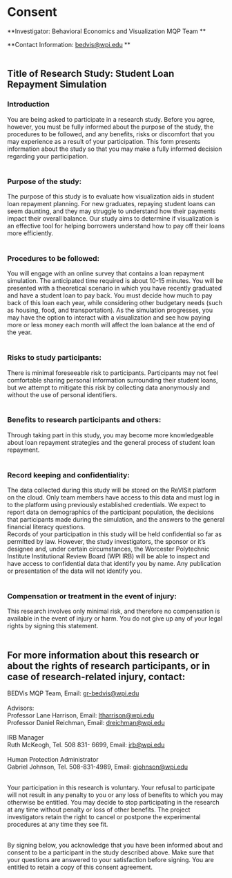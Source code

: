 # Consent

 **Investigator: Behavioral Economics and Visualization MQP Team **

 **Contact Information: bedvis@wpi.edu **
 <br> <br>

## Title of Research Study: Student Loan Repayment Simulation
### Introduction
You are being asked to participate in a research study. Before you agree, however, you must be
fully informed about the purpose of the study, the procedures to be followed, and any benefits,
risks or discomfort that you may experience as a result of your participation. This form presents
information about the study so that you may make a fully informed decision regarding your
participation. <br> <br>

### Purpose of the study:
The purpose of this study is to evaluate how visualization aids in student loan repayment
planning. For new graduates, repaying student loans can seem daunting, and they may struggle to
understand how their payments impact their overall balance. Our study aims to determine if
visualization is an effective tool for helping borrowers understand how to pay off their loans
more efficiently. <br> <br>

### Procedures to be followed:
You will engage with an online survey that contains a loan repayment simulation. The
anticipated time required is about 10-15 minutes. You will be presented with a theoretical
scenario in which you have recently graduated and have a student loan to pay back. You must
decide how much to pay back of this loan each year, while considering other budgetary needs
(such as housing, food, and transportation). As the simulation progresses, you may have the option
to interact with a visualization and see how paying more or less money each month will affect
the loan balance at the end of the year. <br> <br>

### Risks to study participants:
There is minimal foreseeable risk to participants. Participants may not feel comfortable sharing
personal information surrounding their student loans, but we attempt to mitigate this risk by
collecting data anonymously and without the use of personal identifiers. <br> <br>

### Benefits to research participants and others:
Through taking part in this study, you may become more knowledgeable about loan repayment
strategies and the general process of student loan repayment. <br> <br>

### Record keeping and confidentiality:
The data collected during this study will be stored on the ReVISit platform on the cloud. Only
team members have access to this data and must log in to the platform using previously
established credentials. We expect to report data on demographics of the participant population,
the decisions that participants made during the simulation, and the answers to the general
financial literacy questions. <br>
Records of your participation in this study will be held confidential so far as permitted by law.
However, the study investigators, the sponsor or it’s designee and, under certain circumstances,
the Worcester Polytechnic Institute Institutional Review Board (WPI IRB) will be able to inspect
and have access to confidential data that identify you by name. Any publication or presentation
of the data will not identify you. <br> <br>

### Compensation or treatment in the event of injury:
This research involves only minimal risk, and therefore no compensation is available in the event
of injury or harm. You do not give up any of your legal rights by signing this statement. <br> <br>

## For more information about this research or about the rights of research participants, or in case of research-related injury, contact:
BEDVis MQP Team, Email: gr-bedvis@wpi.edu <br> <br>
Advisors: <br>
Professor Lane Harrison, Email: ltharrison@wpi.edu <br>
Professor Daniel Reichman, Email: dreichman@wpi.edu<br> <br>
IRB Manager<br>
Ruth McKeogh, Tel. 508 831- 6699, Email: irb@wpi.edu<br> <br>
Human Protection Administrator<br>
Gabriel Johnson, Tel. 508-831-4989, Email: gjohnson@wpi.edu<br> <br>

Your participation in this research is voluntary. Your refusal to participate will not result in any
penalty to you or any loss of benefits to which you may otherwise be entitled. You may decide to
stop participating in the research at any time without penalty or loss of other benefits. The
project investigators retain the right to cancel or postpone the experimental procedures at any
time they see fit. <br> <br>

By signing below, you acknowledge that you have been informed about and consent to be a
participant in the study described above. Make sure that your questions are answered to your
satisfaction before signing. You are entitled to retain a copy of this consent agreement. <br> <br>


 
